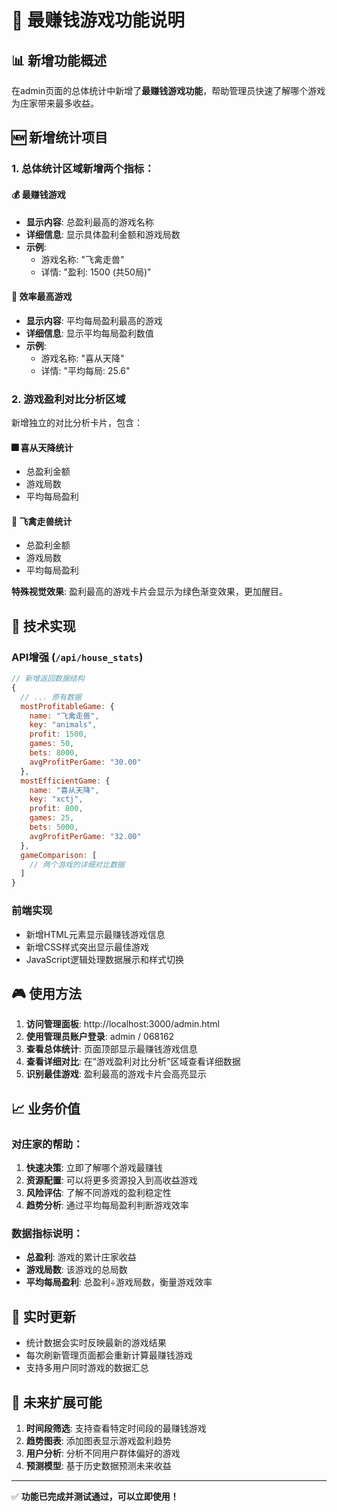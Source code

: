 # 🎯 最赚钱游戏功能说明

## 📊 新增功能概述

在admin页面的总体统计中新增了**最赚钱游戏功能**，帮助管理员快速了解哪个游戏为庄家带来最多收益。

## 🆕 新增统计项目

### 1. 总体统计区域新增两个指标：

#### 💰 最赚钱游戏
- **显示内容**: 总盈利最高的游戏名称
- **详细信息**: 显示具体盈利金额和游戏局数
- **示例**: 
  - 游戏名称: "飞禽走兽" 
  - 详情: "盈利: 1500 (共50局)"

#### 🚀 效率最高游戏  
- **显示内容**: 平均每局盈利最高的游戏
- **详细信息**: 显示平均每局盈利数值
- **示例**:
  - 游戏名称: "喜从天降"
  - 详情: "平均每局: 25.6"

### 2. 游戏盈利对比分析区域

新增独立的对比分析卡片，包含：

#### 🎆 喜从天降统计
- 总盈利金额
- 游戏局数
- 平均每局盈利

#### 🦁 飞禽走兽统计  
- 总盈利金额
- 游戏局数  
- 平均每局盈利

**特殊视觉效果**: 盈利最高的游戏卡片会显示为绿色渐变效果，更加醒目。

## 🔧 技术实现

### API增强 (`/api/house_stats`)

```javascript
// 新增返回数据结构
{
  // ... 原有数据
  mostProfitableGame: {
    name: "飞禽走兽",
    key: "animals", 
    profit: 1500,
    games: 50,
    bets: 8000,
    avgProfitPerGame: "30.00"
  },
  mostEfficientGame: {
    name: "喜从天降",
    key: "xctj",
    profit: 800,
    games: 25, 
    bets: 5000,
    avgProfitPerGame: "32.00"
  },
  gameComparison: [
    // 两个游戏的详细对比数据
  ]
}
```

### 前端实现

- 新增HTML元素显示最赚钱游戏信息
- 新增CSS样式突出显示最佳游戏
- JavaScript逻辑处理数据展示和样式切换

## 🎮 使用方法

1. **访问管理面板**: http://localhost:3000/admin.html
2. **使用管理员账户登录**: admin / 068162  
3. **查看总体统计**: 页面顶部显示最赚钱游戏信息
4. **查看详细对比**: 在"游戏盈利对比分析"区域查看详细数据
5. **识别最佳游戏**: 盈利最高的游戏卡片会高亮显示

## 📈 业务价值

### 对庄家的帮助：
1. **快速决策**: 立即了解哪个游戏最赚钱
2. **资源配置**: 可以将更多资源投入到高收益游戏
3. **风险评估**: 了解不同游戏的盈利稳定性
4. **趋势分析**: 通过平均每局盈利判断游戏效率

### 数据指标说明：
- **总盈利**: 游戏的累计庄家收益
- **游戏局数**: 该游戏的总局数
- **平均每局盈利**: 总盈利÷游戏局数，衡量游戏效率

## 🔄 实时更新

- 统计数据会实时反映最新的游戏结果
- 每次刷新管理页面都会重新计算最赚钱游戏
- 支持多用户同时游戏的数据汇总

## 🎯 未来扩展可能

1. **时间段筛选**: 支持查看特定时间段的最赚钱游戏
2. **趋势图表**: 添加图表显示游戏盈利趋势  
3. **用户分析**: 分析不同用户群体偏好的游戏
4. **预测模型**: 基于历史数据预测未来收益

---

✅ **功能已完成并测试通过，可以立即使用！**